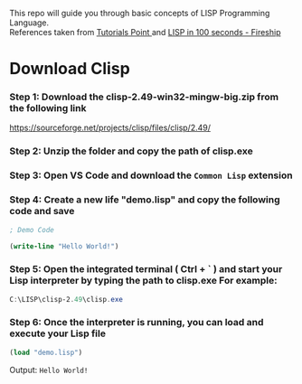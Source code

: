 This repo will guide you through basic concepts of LISP Programming Language.  
References taken from <a href="https://www.tutorialspoint.com/lisp/"> Tutorials Point </a> and <a href="https://www.youtube.com/watch?v=INUHCQST7CU"> LISP in 100 seconds - Fireship </a>

# Download Clisp

### Step 1: Download the clisp-2.49-win32-mingw-big.zip from the following link
<a href="https://sourceforge.net/projects/clisp/files/clisp/2.49/"> https://sourceforge.net/projects/clisp/files/clisp/2.49/ </a>

### Step 2: Unzip the folder and copy the path of clisp.exe

### Step 3: Open VS Code and download the `Common Lisp` extension

### Step 4: Create a new life "demo.lisp" and copy the following code and save
```lisp
; Demo Code

(write-line "Hello World!")
```

### Step 5: Open the integrated terminal ( Ctrl + ` ) and start your Lisp interpreter by typing the path to clisp.exe For example:
```powershell
C:\LISP\clisp-2.49\clisp.exe
```

### Step 6: Once the interpreter is running, you can load and execute your Lisp file
```lisp
(load "demo.lisp")
```

Output:  `Hello World!`
